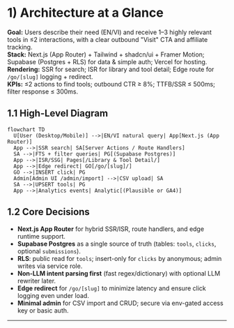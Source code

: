 # 1) Architecture at a Glance
**Goal:** Users describe their need (EN/VI) and receive 1–3 highly relevant tools in ≤2 interactions, with a clear outbound "Visit" CTA and affiliate tracking.  
**Stack:** Next.js (App Router) + Tailwind + shadcn/ui + Framer Motion; Supabase (Postgres + RLS) for data & simple auth; Vercel for hosting.  
**Rendering:** SSR for search; ISR for library and tool detail; Edge route for `/go/[slug]` logging + redirect.  
**KPIs:** ≤2 actions to find tools; outbound CTR ≥ 8%; TTFB/SSR ≤ 500ms; filter response ≤ 300ms.

## 1.1 High-Level Diagram
```mermaid
flowchart TD
  U[User (Desktop/Mobile)] -->|EN/VI natural query| App[Next.js (App Router)]
  App -->|SSR search| SA[Server Actions / Route Handlers]
  SA -->|FTS + filter queries| PG[(Supabase Postgres)]
  App -->|ISR/SSG| Pages[/Library & Tool Detail/]
  App -->|Edge redirect| GO[/go/[slug]/]
  GO -->|INSERT click| PG
  Admin[Admin UI /admin/import] -->|CSV upload| SA
  SA -->|UPSERT tools| PG
  App -->|Analytics events| Analytic[(Plausible or GA4)]
```

## 1.2 Core Decisions
- **Next.js App Router** for hybrid SSR/ISR, route handlers, and edge runtime support.
- **Supabase Postgres** as a single source of truth (tables: `tools`, `clicks`, optional `submissions`).
- **RLS**: public read for `tools`; insert-only for `clicks` by anonymous; admin writes via service role.
- **Non-LLM intent parsing first** (fast regex/dictionary) with optional LLM rewriter later.
- **Edge redirect** for `/go/[slug]` to minimize latency and ensure click logging even under load.
- **Minimal admin** for CSV import and CRUD; secure via env-gated access key or basic auth.

---
